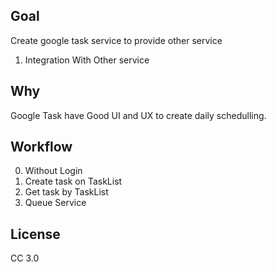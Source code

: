 ## Goal
Create google task service to provide other service
1. Integration With Other service

## Why
Google Task have Good UI and UX to create daily schedulling. 

## Workflow
0. Without Login
1. Create task on TaskList
2. Get task by TaskList
3. Queue Service

## License
CC 3.0